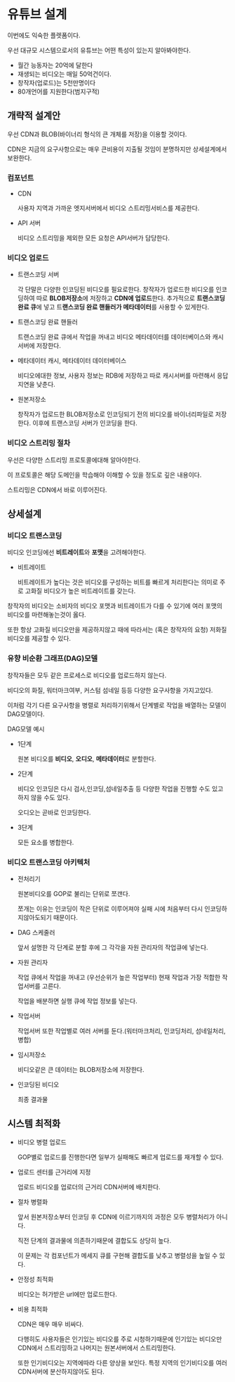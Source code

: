 유튜브 설계
=

이번에도 익숙한 플렛폼이다.

우선 대규모 시스템으로서의 유튜브는 어떤 특성이 있는지 알아봐야한다.

- 월간 능동자는 20억에 달한다
- 재생되는 비디오는 매일 50억건이다.
- 창작자(업로드)는 5천만명이다
- 80개언어를 지원한다(범지구적)

## 개략적 설계안

우선 CDN과 BLOB(바이너리 형식의 큰 개체를 저장)을 이용할 것이다.

CDN은 지금의 요구사항으로는 매우 큰비용이 지출될 것임이 분명하지만 상세설계에서 보완한다.

### 컴포넌트

- CDN
    
    사용자 지역과 가까운 엣지서버에서 비디오 스트리밍서비스를 제공한다.

- API 서버

    비디오 스트리밍을 제외한 모든 요청은 API서버가 담당한다.

### 비디오 업로드 

- 트랜스코딩 서버

    각 단말은 다양한 인코딩된 비디오를 필요로한다. 창작자가 업로드한 비디오를 인코딩하여 따로 **BLOB저장소**에 저장하고 **CDN에 업로드**한다.
    추가적으로 **트랜스코딩 완료 큐**에 넣고 트**랜스코딩 완료 핸들러가 메타데이터**를 사용할 수 있게한다.

- 트랜스코딩 완료 핸들러

    트랜스코딩 완료 큐에서 작업을 꺼내고 비디오 메타데이터를 데이터베이스와 캐시서버에 저장한다.

- 메타데이터 캐시, 메타데이터 데이터베이스

    비디오에대한 정보, 사용자 정보는 RDB에 저장하고 따로 캐시서버를 마련해서 응답지연을 낮춘다.

- 원본저장소

    창작자가 업로드한 BLOB저장소로 인코딩되기 전의 비디오를 바이너리파일로 저장한다. 이후에 트랜스코딩 서버가 인코딩을 한다.

### 비디오 스트리밍 절차

우선은 다양한 스트리밍 프로토콜에대해 알아야한다.

이 프로토콜은 해당 도메인을 학습해야 이해할 수 있을 정도로 깊은 내용이다.

스트리밍은 CDN에서 바로 이루어진다.

## 상세설계

### 비디오 트랜스코딩

비디오 인코딩에선 **비트레이트**와 **포맷**을 고려해야한다.

- 비트레이트

    비트레이트가 높다는 것은 비디오를 구성하는 비트를 빠르게 처리한다는 의미로 주로 고화질 비디오가 높은 비트레이트를 갖는다.

창작자의 비디오는 소비자의 비디오 포맷과 비트레이트가 다를 수 있기에 여러 포맷의 비디오를 마련해놓는것이 옳다.

또한 항상 고화질 비디오만을 제공하지않고 때에 따라서는 (혹은 창작자의 요청) 저화질 비디오를 제공할 수 있다.

### 유향 비순환 그래프(DAG)모델

창작자들은 모두 같은 프로세스로 비디오를 업로드하지 않는다.

비디오의 화질, 워터마크여부, 커스텀 섬네일 등등 다양한 요구사항을 가지고있다.

이처럼 각기 다른 요구사항을 병렬로 처리하기위해서 단계별로 작업을 배열하는 모델이 DAG모델이다.

DAG모델 예시

- 1단계

    원본 비디오를 **비디오**, **오디오**, **메타데이터**로 분할한다.

- 2단계

    비디오 인코딩은 다시 검사,인코딩,섬네일추출 등 다양한 작업을 진행할 수도 있고 하지 않을 수도 있다.

    오디오는 곧바로 인코딩한다.

- 3단계 

    모든 요소를 병합한다.

### 비디오 트랜스코딩 아키텍처

- 전처리기

    원본비디오를 GOP로 불리는 단위로 쪼갠다.

    쪼개는 이유는 인코딩이 작은 단위로 이루어져야 실패 시에 처음부터 다시 인코딩하지않아도되기 때문이다.

- DAG 스케줄러

    앞서 설명한 각 단계로 분할 후에 그 각각을 자원 관리자의 작업큐에 넣는다.

- 자원 관리자

    작업 큐에서 작업을 꺼내고 (우선순위가 높은 작업부터) 현재 작업과 가장 적합한 작업서버를 고른다.

    작업을 배분하면 실행 큐에 작업 정보를 넣는다.

- 작업서버

    작업서버 또한 작업별로 여러 서버를 둔다.(워터마크처리, 인코딩처리, 섬네일처리, 병합)

- 임시저장소

    비디오같은 큰 데이터는 BLOB저장소에 저장한다.

- 인코딩된 비디오

    최종 결과물

## 시스템 최적화

- 비디오 병렬 업로드

    GOP별로 업로드를 진행한다면 일부가 실패해도 빠르게 업로드를 재개할 수 있다.

- 업로드 센터를 근거리에 지정

    업로드 비디오를 업로더의 근거리 CDN서버에 배치한다.

- 절차 병렬화

    앞서 원본저장소부터 인코딩 후 CDN에 이르기까지의 과정은 모두 병렬처리가 아니다.

    직전 단계의 결과물에 의존하기때문에 결합도도 상당히 높다.

    이 문제는 각 컴포넌트가 메세지 큐를 구현해 결합도를 낮추고 병렬성을 높일 수 있다.

- 안정성 최적화

    비디오는 허가받은 url에만 업로드한다.

- 비용 최적화

    CDN은 매우 매우 비싸다.

    다행히도 사용자들은 인기있는 비디오를 주로 시청하기때문에 인기있는 비디오만 CDN에서 스트리밍하고 나머지는 원본서버에서 스트리밍한다.

    또한 인기비디오는 지역에따라 다른 양상을 보인다.
    특정 지역의 인기비디오를 여러 CDN서버에 분산하지않아도 된다.

    

